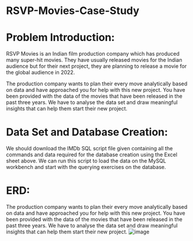 # RSVP-Movies-Case-Study
# Problem Introduction:
RSVP Movies is an Indian film production company which has produced many super-hit movies. They have usually released movies for the Indian audience but for their next project, they are planning to release a movie for the global audience in 2022.

The production company wants to plan their every move analytically based on data and have approached you for help with this new project. You have been provided with the data of the movies that have been released in the past three years. We have to analyse the data set and draw meaningful insights that can help them start their new project. 

# Data Set and Database Creation:
We should download the IMDb SQL script file given containing all the commands and data required for the database creation using the Excel sheet above. We can run this script to load the data on the MySQL workbench and start with the querying exercises on the database.
 
# ERD:
The production company wants to plan their every move analytically based on data and have approached you for help with this new project. You have been provided with the data of the movies that have been released in the past three years. We have to analyse the data set and draw meaningful insights that can help them start their new project. 
![image](https://user-images.githubusercontent.com/109037868/210966789-fae6dcae-e22c-4d53-bc6e-b39e3edf9d94.png)


								
